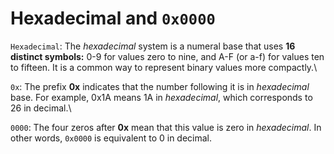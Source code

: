 # Hexadecimal and ````0x0000````

```Hexadecimal```: The *hexadecimal* system is a numeral base that uses **16 distinct symbols:** 0-9 for values zero to nine, and A-F (or a-f) for values ten to fifteen. It is a common way to represent binary values more compactly.\

```0x```: The prefix **0x** indicates that the number following it is in *hexadecimal* base. For example, 0x1A means 1A in *hexadecimal*, which corresponds to 26 in decimal.\

```0000```: The four zeros after **0x** mean that this value is zero in *hexadecimal*. In other words, ````0x0000```` is equivalent to 0 in decimal.
